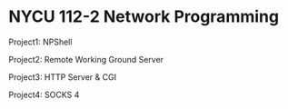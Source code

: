 # NYCU 112-2 Network Programming

Project1: NPShell

Project2: Remote Working Ground Server

Project3: HTTP Server & CGI

Project4: SOCKS 4
